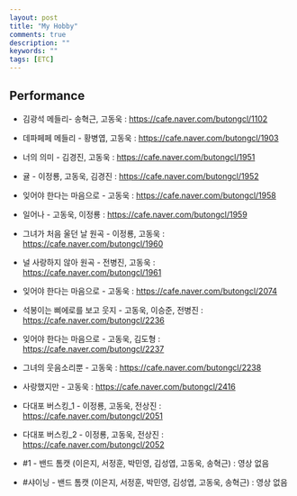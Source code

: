 ```yaml
---
layout: post
title: "My Hobby"
comments: true
description: ""
keywords: ""
tags: [ETC]
---
```


## Performance

* 김광석 메들리- 송혁근, 고동욱 : <https://cafe.naver.com/butongcl/1102>

* 데파페페 메들리 - 황병엽, 고동욱 : <https://cafe.naver.com/butongcl/1903>

* 너의 의미 - 김경진, 고동욱 : <https://cafe.naver.com/butongcl/1951>

* 귤 - 이정룡, 고동욱, 김경진 : <https://cafe.naver.com/butongcl/1952>

* 잊어야 한다는 마음으로 - 고동욱 : <https://cafe.naver.com/butongcl/1958>

* 일어나 - 고동욱, 이정룡 : <https://cafe.naver.com/butongcl/1959>

* 그녀가 처음 울던 날 원곡 - 이정룡, 고동욱 : <https://cafe.naver.com/butongcl/1960>

* 널 사랑하지 않아 원곡 - 전병진, 고동욱 : <https://cafe.naver.com/butongcl/1961>

* 잊어야 한다는 마음으로 - 고동욱 : <https://cafe.naver.com/butongcl/2074>

* 석봉이는 삐에로를 보고 웃지 - 고동욱, 이승준, 전병진 : <https://cafe.naver.com/butongcl/2236>

* 잊어야 한다는 마음으로 - 고동욱, 김도형 : <https://cafe.naver.com/butongcl/2237>

* 그녀의 웃음소리뿐 - 고동욱 : <https://cafe.naver.com/butongcl/2238>

* 사랑했지만 - 고동욱 : <https://cafe.naver.com/butongcl/2416>

* 다대포 버스킹_1 - 이정룡, 고동욱, 전상진 : <https://cafe.naver.com/butongcl/2051>
 
* 다대포 버스킹_2 - 이정룡, 고동욱, 전상진 : <https://cafe.naver.com/butongcl/2052>

* #1 - 밴드 톰캣 (이은지, 서정훈, 박민영, 김성엽, 고동욱, 송혁근) : 영상 없음

* #샤이닝 - 밴드 톰캣 (이은지, 서정훈, 박민영, 김성엽, 고동욱, 송혁근) : 영상 없음
